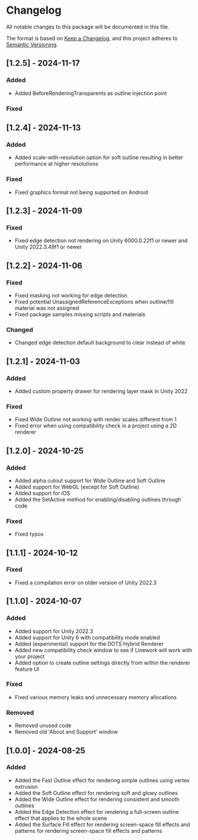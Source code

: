 # Changelog

All notable changes to this package will be documented in this file.

The format is based on [Keep a Changelog](https://keepachangelog.com/en/1.1.0/),
and this project adheres to [Semantic Versioning](https://semver.org/spec/v2.0.0.html).

## [1.2.5] - 2024-11-17

### Added

- Added BeforeRenderingTransparents as outline injection point

### Fixed

## [1.2.4] - 2024-11-13

### Added

- Added scale-with-resolution option for soft outline resulting in better performance at higher resolutions

### Fixed

- Fixed graphics format not being supported on Android

## [1.2.3] - 2024-11-09

### Fixed

- Fixed edge detection not rendering on Unity 6000.0.22f1 or newer and Unity 2022.3.49f1 or newer

## [1.2.2] - 2024-11-06

### Fixed

- Fixed masking not working for edge detection
- Fixed potential UnassignedReferenceExceptions when outline/fill material was not assigned
- Fixed package samples missing scripts and materials

### Changed

- Changed edge detection default background to clear instead of white

## [1.2.1] - 2024-11-03

### Added

- Added custom property drawer for rendering layer mask in Unity 2022

### Fixed

- Fixed Wide Outline not working with render scales different from 1
- Fixed error when using compatibility check in a project using a 2D renderer

## [1.2.0] - 2024-10-25

### Added

- Added alpha cutout support for Wide Outline and Soft Outline
- Added support for WebGL (except for Soft Outline)
- Added support for iOS
- Added the SetActive method for enabling/disabling outlines through code

### Fixed

- Fixed typos

## [1.1.1] - 2024-10-12

### Fixed

- Fixed a compilation error on older version of Unity 2022.3

## [1.1.0] - 2024-10-07

### Added

- Added support for Unity 2022.3
- Added support for Unity 6 with compatibility mode enabled
- Added (experimental) support for the DOTS Hybrid Renderer
- Added new compatibility check window to see if Linework will work with your project
- Added option to create outline settings directly from within the renderer feature UI

### Fixed

- Fixed various memory leaks and unnecessary memory allocations

### Removed

- Removed unused code
- Removed old 'About and Support' window

## [1.0.0] - 2024-08-25

### Added

- Added the Fast Outline effect for rendering simple outlines using vertex extrusion
- Added the Soft Outline effect for rendering soft and glowy outlines
- Added the Wide Outline effect for rendering consistent and smooth outlines
- Added the Edge Detection effect for rendering a full-screen outline effect that applies to the whole scene
- Added the Surface Fill effect for rendering screen-space fill effects and patterns
for rendering screen-space fill effects and patterns